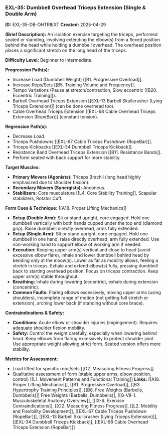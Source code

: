 ### **EXL-35: Dumbbell Overhead Triceps Extension (Single & Double Arm)**

**ID:** EXL-35-DB-OHTRIEXT **Created:** 2025-04-29

**(Brief Description):** An isolation exercise targeting the triceps, performed seated or standing, involving extending the elbow(s) from a flexed position behind the head while holding a dumbbell overhead. The overhead position places a significant stretch on the long head of the triceps.

**Difficulty Level:** Beginner to Intermediate.

**Progression Path(s):**

- Increase Load (Dumbbell Weight) [[B1. Progressive Overload]].
- Increase Reps/Sets [[B5. Training Volume and Frequency]].
- Tempo Variations (Pause at stretch/contraction, Slow eccentric [[B20. Eccentric Training]]).
- Barbell Overhead Triceps Extension [[EXL-13 Barbell Skullcrusher (Lying Triceps Extension)]] (can be done overhead too).
- Cable Overhead Triceps Extension [[EXL-68 Cable Overhead Triceps Extension (RopeBar)]] (constant tension).

**Regression Path(s):**

- Decrease Load.
- Triceps Pushdowns [[EXL-67 Cable Triceps Pushdown (RopeBar)]].
- Triceps Kickbacks [[EXL-34 Dumbbell Triceps Kickback]].
- Resistance Band Overhead Triceps Extension [[B11. Resistance Bands]].
- Perform seated with back support for more stability.

**Target Muscles:**

- **Primary Movers (Agonists):** Triceps Brachii (long head highly emphasized due to shoulder flexion).
- **Secondary Movers (Synergists):** Anconeus.
- **Stabilizers:** Core musculature [[L4. Core Stability Training]], Scapular stabilizers, Rotator Cuff.

**Form Cues & Technique:** [[A18. Proper Lifting Mechanics]]

- **Setup (Double Arm):** Sit or stand upright, core engaged. Hold one dumbbell vertically with both hands cupped under the top end (diamond grip). Raise dumbbell directly overhead, arms fully extended.
- **Setup (Single Arm):** Sit or stand upright, core engaged. Hold one dumbbell in one hand, raise directly overhead, arm fully extended. Use non-working hand to support elbow of working arm if needed.
- **Execution:** Keeping upper arm(s) vertical and close to head (avoid excessive elbow flare), inhale and lower dumbbell behind head by bending only at the elbow(s). Lower as far as mobility allows, feeling a stretch in triceps. Exhale and extend elbow(s) fully, pressing dumbbell back to starting overhead position. Focus on triceps contraction. Keep upper arm(s) stable throughout.
- **Breathing:** Inhale during lowering (eccentric), exhale during extension (concentric).
- **Common Faults:** Flaring elbows excessively, moving upper arms (using shoulders), incomplete range of motion (not getting full stretch or extension), arching lower back (if standing without core brace).

**Contraindications & Safety:**

- **Conditions:** Acute elbow or shoulder injuries (impingement). Requires adequate shoulder flexion mobility.
- **Safety:** Control the weight carefully, especially when lowering behind head. Keep elbows from flaring excessively to protect shoulder joint. Use appropriate weight allowing strict form. Seated version offers more stability.

**Metrics for Assessment:**

- Load lifted for specific reps/sets [[O2. Measuring Fitness Progress]].
- Qualitative assessment of form (stable upper arms, elbow position, control) [[L1. Movement Patterns and Functional Training]]
**Links:** [[A18. Proper Lifting Mechanics]], [[B1. Progressive Overload]], [[B3. Hypertrophy Training Principles]], [[B8. Free Weights (Barbells, Dumbbells)]] Free Weights (Barbells, Dumbbells)], [[G-VII-1. Musculoskeletal Anatomy Overview]], [[IX-6. Exercise Contraindications]], [[O2. Measuring Fitness Progress]], [[L2. Mobility and Flexibility Development]], [[EXL-67 Cable Triceps Pushdown (RopeBar)]], [[EXL-13 Barbell Skullcrusher (Lying Triceps Extension)]], [[EXL-34 Dumbbell Triceps Kickback]], [[EXL-68 Cable Overhead Triceps Extension (RopeBar)]]
